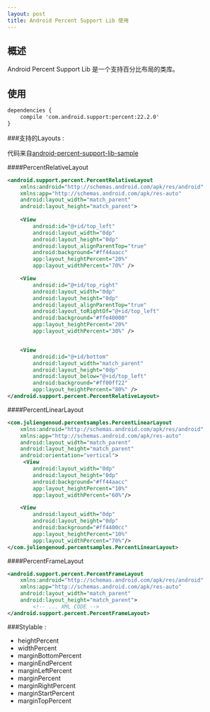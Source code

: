 ```yaml
---
layout: post
title: Android Percent Support Lib 使用
---
```



## 概述
Android Percent Support Lib 是一个支持百分比布局的类库。


## 使用

```xml
dependencies {
    compile 'com.android.support:percent:22.2.0'
}
```


###支持的Layouts :

代码来自[android-percent-support-lib-sample](https://github.com/JulienGenoud/android-percent-support-lib-sample)


####PercentRelativeLayout

```xml
<android.support.percent.PercentRelativeLayout
    xmlns:android="http://schemas.android.com/apk/res/android"
    xmlns:app="http://schemas.android.com/apk/res-auto"
    android:layout_width="match_parent"
    android:layout_height="match_parent">
    
    <View
        android:id="@+id/top_left"
        android:layout_width="0dp"
        android:layout_height="0dp"
        android:layout_alignParentTop="true"
        android:background="#ff44aacc"
        app:layout_heightPercent="20%"
        app:layout_widthPercent="70%" />

    <View
        android:id="@+id/top_right"
        android:layout_width="0dp"
        android:layout_height="0dp"
        android:layout_alignParentTop="true"
        android:layout_toRightOf="@+id/top_left"
        android:background="#ffe40000"
        app:layout_heightPercent="20%"
        app:layout_widthPercent="30%" />


    <View
        android:id="@+id/bottom"
        android:layout_width="match_parent"
        android:layout_height="0dp"
        android:layout_below="@+id/top_left"
        android:background="#ff00ff22"
        app:layout_heightPercent="80%" />
</android.support.percent.PercentRelativeLayout>
```

####PercentLinearLayout
```xml
<com.juliengenoud.percentsamples.PercentLinearLayout
    xmlns:android="http://schemas.android.com/apk/res/android"
    xmlns:app="http://schemas.android.com/apk/res-auto"
    android:layout_width="match_parent"
    android:layout_height="match_parent"
    android:orientation="vertical">
     <View
        android:layout_width="0dp"
        android:layout_height="0dp"
        android:background="#ff44aacc"
        app:layout_heightPercent="10%"
        app:layout_widthPercent="60%"/>

    <View
        android:layout_width="0dp"
        android:layout_height="0dp"
        android:background="#ff4400cc"
        app:layout_heightPercent="10%"
        app:layout_widthPercent="70%"/>
</com.juliengenoud.percentsamples.PercentLinearLayout>
```

####PercentFrameLayout
```xml
<android.support.percent.PercentFrameLayout
    xmlns:android="http://schemas.android.com/apk/res/android"
    xmlns:app="http://schemas.android.com/apk/res-auto"
    android:layout_width="match_parent"
    android:layout_height="match_parent">
        <!-- ... XML CODE -->
</android.support.percent.PercentFrameLayout>
```



###Stylable :

- heightPercent
- widthPercent
- marginBottomPercent
- marginEndPercent
- marginLeftPercent
- marginPercent
- marginRightPercent 
- marginStartPercent
- marginTopPercent
